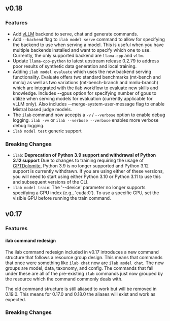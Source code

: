 ## v0.18

### Features

* Add [vLLM](https://github.com/vllm-project/vllm) backend to serve, chat and generate commands.
* Add `--backend` flag to `ilab model serve` command to allow for specifying the backend to use
   when serving a model. This is useful when you have multiple backends installed and want to
   specify which one to use. Currently, the only supported backend are `llama-cpp` and `vllm`.
* Update `llama-cpp-python` to latest upstream release 0.2.79 to address poor
  results of synthetic data generation and local training.
* Adding `ilab model evaluate` which uses the new backend serving functionality.  Evaluate offers
   two standard benchmarks (mt-bench and mmlu) as well as two variations (mt-bench-branch and
   mmlu-branch) which are integrated with the ilab workflow to evaluate new skills and knowledge.
   Includes --gpus option for specifying number of gpus to utilize when serving models for
   evaluation (currently applicable for vLLM only).  Also includes --merge-system-user-message
   flag to enable Mistral based judge models.
* The `ilab` command now accepts a `-v` / `--verbose` option to enable debug logging.
  `ilab -vv` or `ilab --verbose --verbose` enables more verbose debug logging.
* `ilab model test` generic support

### Breaking Changes

* `ilab`: **Deprecation of Python 3.9 support and withdrawal of Python 3.12 support** Due to changes to training requiring the usage of [GPTDolomite](https://github.com/instructlab/GPTDolomite), Python 3.9 is no longer supported and Python 3.12 support is currently withdrawn. If you are using either of these versions, you will need to start using either Python 3.10 or Python 3.11 to use this and subsequent versions of the CLI.
* `ilab model train`: The '--device' parameter no longer supports specifying a GPU index (e.g., 'cuda:0'). To use a specific GPU, set the visible GPU before running the train command.

## v0.17

### Features

#### ilab command redesign

The ilab command redesign included in v0.17 introduces a new command structure that follows a resource group design. This means that commands that once were something like `ilab chat` now are `ilab model chat`. The new groups are model, data, taxonomy, and config. The commands that fall under these are all of the pre-existing `ilab` commands just now grouped by the resource which the command commonly deals with.

The old command structure is still aliased to work but will be removed in 0.19.0. This means for 0.17.0 and 0.18.0 the aliases will exist and work as expected.

### Breaking Changes
